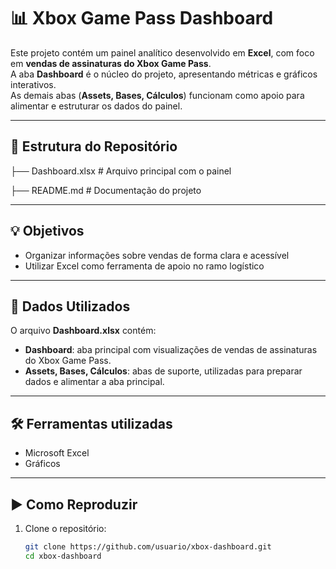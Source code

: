 # 📊 Xbox Game Pass Dashboard

Este projeto contém um painel analítico desenvolvido em **Excel**, com foco em **vendas de assinaturas do Xbox Game Pass**.  
A aba **Dashboard** é o núcleo do projeto, apresentando métricas e gráficos interativos.  
As demais abas (**Assets, Bases, Cálculos**) funcionam como apoio para alimentar e estruturar os dados do painel.  

---

## 📁 Estrutura do Repositório

├── Dashboard.xlsx # Arquivo principal com o painel

├── README.md # Documentação do projeto

---

## 💡 Objetivos

- Organizar informações sobre vendas de forma clara e acessível
- Utilizar Excel como ferramenta de apoio no ramo logístico

---

## 📂 Dados Utilizados

O arquivo **Dashboard.xlsx** contém:  
- **Dashboard**: aba principal com visualizações de vendas de assinaturas do Xbox Game Pass.  
- **Assets, Bases, Cálculos**: abas de suporte, utilizadas para preparar dados e alimentar a aba principal.
  
---

## 🛠️ Ferramentas utilizadas

- Microsoft Excel
- Gráficos

---

## ▶️ Como Reproduzir

1. Clone o repositório:  
   ```bash
   git clone https://github.com/usuario/xbox-dashboard.git
   cd xbox-dashboard
